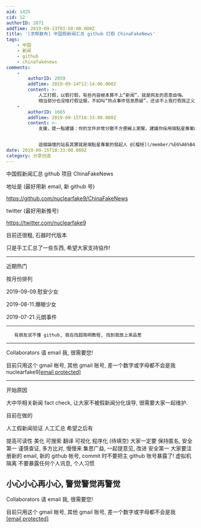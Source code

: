 ```yaml
---
aid: 1425
cid: 12
authorID: 2071
addTime: 2019-09-13T03:50:00.000Z
title: '[求帮散布] 中国假新闻汇总 github 打假 ChinaFakeNews'
tags:
    - 中国
    - 新闻
    - github
    - chinafakenews
comments:
    -
        authorID: 2059
        addTime: 2019-09-14T12:14:00.000Z
        content: >-
            人工打假，以假打假，有些内容根本算不上“新闻”，就是网友的恶意自嗨。
            相当部分也没啥打假证据，不如叫“热点事件信息质疑”，还谈不上我打假我正义，而且真相这种东西生存周期太短，最终都会被立场淹没。
    -
        authorID: 1665
        addTime: 2019-09-15T18:33:00.000Z
        content: >-
            支援，提一點建議：你的文件非常分散不方便線上瀏覽，建議你採用端點星專案的程式碼，它是一個Jekyll靜態網站模板，專門針對新聞報道優化的介面。


            這個論壇的站長其實就是端點星專案的發起人 @[榴梿](/member/%E6%A6%B4%E6%A2%BF) 。
date: 2019-09-15T18:33:00.000Z
category: 分享创造
---
```


中国假新闻汇总 github 项目 ChinaFakeNews

地址是 (最好用新 email, 新 github 号)

https://github.com/nuclearfake9/ChinaFakeNews

twitter (最好用新推号)

https://twitter.com/nuclearfake9

目前还很粗, 石器时代版本

只是手工汇总了一些东西, 希望大家支持協作!

* * *

近期热门

按月份排列

2019-09-09.慰安少女

2019-08-11.爆眼少女

2019-07-21.元朗事件

* * *

       有朋友说不懂 github, 我在找超简明教程, 找到我放上来品葱
    

* * *

Collaborators 请 email 我, 很需要您!

目前只用这个 gmail 帐号, 其他 gmail 账号, 差一个数字或字母都不会是我 nuclearfake9[\[email protected\]](/cdn-cgi/l/email-protection)

* * *

开始原因

大中华相关新闻 fact check, 让大家不被假新闻分化误导, 很需要大家一起维护.

目前在做的

人工假新闻验证 人工汇总 希望之后有

提高可读性 美化 可搜索 翻译 可视化 程序化 (待填空) 大家一定要 保持匿名, 安全第一 谨慎查证, 多方比对, 慢慢来 集思广益, 一起提意见, 改进 安全第一 大家要注册新的 email, 新的 github 帐号, commit 时不要把主 github 账号暴露了! 虚拟机隔离 不要暴露任何个人讯息, 个人习惯

[](#%E5%B0%8F%E5%BF%83%E5%B0%8F%E5%BF%83%E5%86%8D%E5%B0%8F%E5%BF%83-%E8%AD%A6%E8%A7%89%E8%AD%A6%E8%A7%89%E5%86%8D%E8%AD%A6%E8%A7%89)小心小心再小心, 警觉警觉再警觉
----------------------------------------------------------------------------------------------------------------------------------------------------

Collaborators 请 email 我, 很需要您!

目前只用这个 gmail 帐号, 其他 gmail 账号, 差一个数字或字母都不会是我 [\[email protected\]](/cdn-cgi/l/email-protection)
